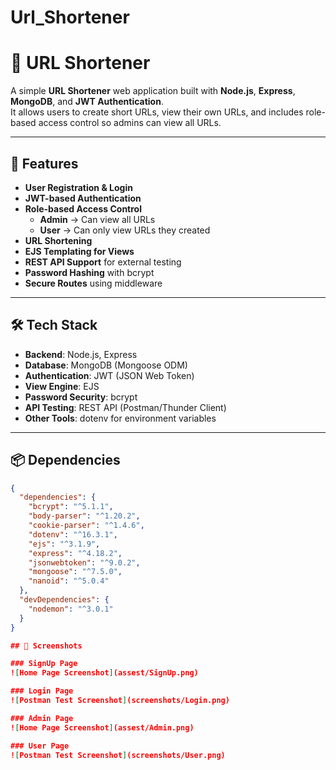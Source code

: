 # Url_Shortener

# 🔗 URL Shortener

A simple **URL Shortener** web application built with **Node.js**, **Express**, **MongoDB**, and **JWT Authentication**.  
It allows users to create short URLs, view their own URLs, and includes role-based access control so admins can view all URLs.

---

## 🚀 Features

- **User Registration & Login**
- **JWT-based Authentication**
- **Role-based Access Control**  
  - **Admin** → Can view all URLs  
  - **User** → Can only view URLs they created
- **URL Shortening**
- **EJS Templating for Views**
- **REST API Support** for external testing
- **Password Hashing** with bcrypt
- **Secure Routes** using middleware

---

## 🛠 Tech Stack

- **Backend**: Node.js, Express
- **Database**: MongoDB (Mongoose ODM)
- **Authentication**: JWT (JSON Web Token)
- **View Engine**: EJS
- **Password Security**: bcrypt
- **API Testing**: REST API (Postman/Thunder Client)
- **Other Tools**: dotenv for environment variables

---

## 📦 Dependencies

```json
{
  "dependencies": {
    "bcrypt": "^5.1.1",
    "body-parser": "^1.20.2",
    "cookie-parser": "^1.4.6",
    "dotenv": "^16.3.1",
    "ejs": "^3.1.9",
    "express": "^4.18.2",
    "jsonwebtoken": "^9.0.2",
    "mongoose": "^7.5.0",
    "nanoid": "^5.0.4"
  },
  "devDependencies": {
    "nodemon": "^3.0.1"
  }
}

## 📸 Screenshots

### SignUp Page
![Home Page Screenshot](assest/SignUp.png)

### Login Page
![Postman Test Screenshot](screenshots/Login.png)

### Admin Page
![Home Page Screenshot](assest/Admin.png)

### User Page
![Postman Test Screenshot](screenshots/User.png)


